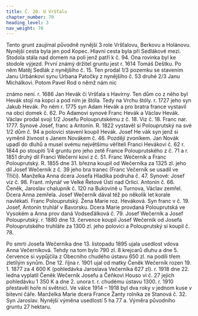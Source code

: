 ```yaml
---
title: Č. 20. U Vršťalu
chapter_number: 70
heading_level: 3
nav_weight: 70
---
```




Tento grunt zaujímal původně nynější 3 role Vršťalovu, Berkovu a Holánovu. Nynější cesta byla jen
pod Kopec. Hlavní cesta byla při Sedlákové mezi. Stodola stála nad domem na poli jenž patří k
č. 94. Ona rovinka byl ke stodole výjezd. První známý držitel gruntu jest r. 1614 Tomáš Deštku. Po
něm Matěj Sedlák z nynějšího č. 15. Ten prodal 1/3 pozemku se stavením Janu Urbánkovi synu
Urbana Patočky z nynějšího č. 53 druhé 2/3 Janu Michálkovi. Potom Pavel Rod o němž nám nic


známo není. r. 1686 Jan Hevák či Vršťala s Havírny. Ten dům co z něho byl Hevák stojí na kopci
a pod ním je štóla. Tedy na Vrchu štóly. r. 1727 jeho syn Jakub Hevák. Po něm r. 1775 syn Adam
Hevák a pro bratra france vystavil na obci domek č. 62.
Po Adamovi synové Franc Hevák a Václav Hevák. Václav prodal svoji 1/2 Josefu Polouprutskému
z č. 18. Viz č. 18. Franc nar. 1777. Synové Josef, franc a Antonin.
R. 1822 vystavěl si Polouprutský na své 1/2 dům č. 94 a polovici stavení koupil Hevák. Josef He­
vák syn jenž si vyměnil živnost s Janem Novákem č. 46. Pozdějí zvoníkem.
Jan Novák upadl do dluhů a musel svému největšímu věřiteli Franci Hevákovi č. 62 r. 1844 po­
stoupiti 1/4 gruntu pro jeho zetě France Polouprutského z č. 71 a r. 1851 druhý díl Franci Wečerní­
kovi z č. 51. Franc Wečerník a Franc Polouprutský.
R. 1855 dne 31. března koupil od Wečerníka za 1325 zl. jeho díl Josef Wečerník z č. 39 jeho bra­
tranec (Franc Večerník se usadil ve Třiči). Manželka Anna dcera Josefa Hladíka podruha č. 47.
Synové: Josef viz č. 98. Frant. mlynář ve Velké Řetové Ústí nad Orlicí. Antonín č. 66. Čeněk, Jaroslav
chalupník č. 120 na Bukovině u Turnova, Václav zemřel. Dcera Anna zemřela. Josef Wečerník dával
též po několik let korale navlékati. Franc Polouprutský. Žena Marie roz. Heváková. Syn franc v č. 19.
Josef, Antonín truhlář v Bavorsku. Dcera Marie provdaná Polouprutská ve Vysokém a Anna prov­
daná Vodseďálková č. 79. Josef Wečerník a Josef Polouprutský. r. 1880 dne 13. července koupil Josef
Wečerník od Josefa Polouprutského truhláře za 1300 zl. jeho polovici a Polouprutský si koupil
č. 78.

Po smrti Josefa Wečerníka dne 13. listopadu 1895 ujala usedlost vdova Anna Večerníková.
Tehdy na tom bylo 790 zl. 8 krejcarů dluhu a dne 5. července si vypůjčila z Obecního chudého
ústavu 650 zl. na podíli třem zletilým synům.
Dne 12. října r. 1901 ujal od matky Čeněk Wečerník rozen 19. 1. 1877 za 4 600 K (pohledávka
Jaroslava Večerníka 627 zl). r. 1918 dne 22. ledna vyplatil Čeněk Wečerník Josefu a Čeňkovi Houso­
vi č. 27 jejich pohledávku 1 350 K a dne 2. unora t. r. chudému ústavu 1300. r. 1910 přestavěl hoře­
ní světnici. Ve válce 1914 – 1918 byl dva roky v jednom kuse v bitevní čáře. Manželka Marie dcera
France Žanty rolníka ze Stanová č. 32. Syn Jaroslav. Nynější výměna usedlostí 5 ha 77 a. Výměra
původního gruntu 27 hektaru.
